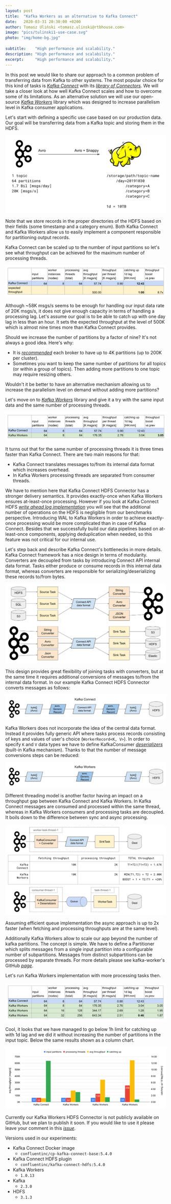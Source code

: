 ```yaml
---
layout: post
title:  "Kafka Workers as an alternative to Kafka Connect"
date:   2020-03-31 20:30:00 +0200
author: Tomasz Uliński <tomasz.ulinski@rtbhouse.com>
image: "pics/tulinski1-use-case.svg"
photo: "img/home-bg.jpg"

subtitle:    "High performance and scalability."
description: "High performance and scalability."
excerpt:     "High performance and scalability."
---
```


In this post we would like to share our approach to a common problem of transferring data from Kafka to other systems. The most popular choice for this kind of tasks is [*Kafka Connect*](https://docs.confluent.io/current/connect/index.html) with its [*library of Connectors*](https://www.confluent.io/hub/). We will take a closer look at how well Kafka Connect scales and how to overcome some of its limitations. As an alternative solution we will use our open-source [*Kafka Workers*](https://github.com/RTBHOUSE/kafka-workers) library which was designed to increase parallelism level in Kafka consumer applications.

Let\'s start with defining a specific use case based on our production data. Our goal will be transferring data from a Kafka topic and storing them in the HDFS.

![image alt <>](/pics/tulinski1-use-case.svg)

Note that we store records in the proper directories of the HDFS based on their fields (some timestamp and a category enum). Both Kafka Connect and Kafka Workers allow us to easily implement a component responsible for partitioning output records.

Kafka Connect can be scaled up to the number of input partitions so let\'s see what throughput can be achieved for the maximum number of processing threads.

![image alt <>](/pics/tulinski1-benchmarks1.svg)

Although \~58K msgs/s seems to be enough for handling our input data rate of 20K msgs/s, it does not give enough capacity in terms of handling a processing lag. Let\'s assume our goal is to be able to catch up with one day lag in less than an hour. It sets the expected throughput at the level of 500K which is almost nine times more than Kafka Connect provides.

Should we increase the number of partitions by a factor of nine? It\'s not always a good idea. Here\'s why:

-   It is [*recommended*](https://blogs.apache.org/kafka/entry/apache-kafka-supports-more-partitions) each broker to have up to 4K partitions (up to 200K per cluster).
-   Sometimes you want to keep the same number of partitions for all topics (or within a group of topics). Then adding more partitions to one topic may require resizing others.

Wouldn\'t it be better to have an alternative mechanism allowing us to increase the parallelism level on demand without adding more partitions?

Let\'s move on to [*Kafka Workers*](https://github.com/RTBHOUSE/kafka-workers) library and give it a try with the same input data and the same number of processing threads.

![image alt <>](/pics/tulinski1-benchmarks2.svg)

It turns out that for the same number of processing threads it is three times faster than Kafka Connect. There are two main reasons for that:

-   Kafka Connect translates messages to/from its internal data format which increases overhead.
-   In Kafka Workers processing threads are separated from consumer threads.

We have to mention here that Kafka Connect HDFS Connector has a stronger delivery semantics. It provides exactly-once when Kafka Workers ensures at-least-once processing. However if you look at Kafka Connect HDFS [*write ahead log implementation*](https://github.com/confluentinc/kafka-connect-hdfs/blob/master/src/main/java/io/confluent/connect/hdfs/wal/FSWAL.java) you will see that the additional number of operations on the HDFS is negligible from our benchmarks perspective. Introducing WAL to Kafka Workers in order to achieve exactly-once processing would be more complicated than in case of Kafka Connect. Besides that we successfully build our data pipelines based on at-least-once components, applying deduplication when needed, so this feature was not critical for our internal use.

Let\'s step back and describe Kafka Connect\'s bottlenecks in more details. Kafka Connect framework has a nice design in terms of modularity. Converters are decoupled from tasks by introducing Connect API internal data format. Tasks either produce or consume records in this internal data format, whereas converters are responsible for serializing/deserializing these records to/from bytes.

![image alt <>](/pics/tulinski1-connect-internal-df.svg)

This design provides great flexibility of joining tasks with converters, but at the same time it requires additional conversions of messages to/from the internal data format. In our example Kafka Connect HDFS Connector converts messages as follows:

![image alt <>](/pics/tulinski1-msg-conversions-connect.svg)

Kafka Workers does not incorporate the idea of the central data format. Instead it provides fully generic API where tasks process records consisting of keys and values of user\'s choice (`WorkerRecord<K, V>`). In order to specify `K` and `V` data types we have to define KafkaConsumer [*deserializers*](https://kafka.apache.org/23/javadoc/org/apache/kafka/clients/consumer/KafkaConsumer.html#KafkaConsumer-java.util.Map-org.apache.kafka.common.serialization.Deserializer-org.apache.kafka.common.serialization.Deserializer-) (built-in Kafka mechanism). Thanks to that the number of message conversions steps can be reduced:

![image alt <>](/pics/tulinski1-msg-conversions-workers.svg)

Different threading model is another factor having an impact on a throughput gap between Kafka Connect and Kafka Workers. In Kafka Connect messages are consumed and processed within the same thread, whereas in Kafka Workers consumers and processing tasks are decoupled. It boils down to the difference between sync and async processing.

![image alt <>](/pics/tulinski1-threading.svg)

Assuming efficient queue implementation the async approach is up to 2x faster (when fetching and processing throughputs are at the same level).

Additionally Kafka Workers allow to scale our app beyond the number of kafka partitions. The concept is simple. We have to define a Partitioner which splits messages from a single input partition into a configurable number of subpartitions. Messages from distinct subpartitions can be processed by separate threads. For more details please see kafka-worker\'s GitHub [*page*](https://github.com/RTBHOUSE/kafka-workers).

Let\'s run Kafka Workers implementation with more processing tasks then.

![image alt <>](/pics/tulinski1-benchmarks3.svg)

Cool, it looks that we have managed to go below 1h limit for catching up with 1d lag and we did it without increasing the number of partitions in the input topic. Below the same results shown as a column chart.

![image alt <>](/pics/tulinski1-benchmarks3-chart.svg)

Currently our Kafka Workers HDFS Connector is not publicly available on GitHub, but we plan to publish it soon. If you would like to use it please leave your comment in this [*issue*](https://github.com/RTBHOUSE/kafka-workers/issues/30).

Versions used in our experiments:
-   Kafka Connect Docker image
    -   `confluentinc/cp-kafka-connect-base:5.4.0`
-   Kafka Connect HDFS plugin
    -   `confluentinc/kafka-connect-hdfs:5.4.0`
-   Kafka Workers
    -   `1.0.13`
-   Kafka
    -   `2.3.0`
-   HDFS
    -   `3.1.3`
